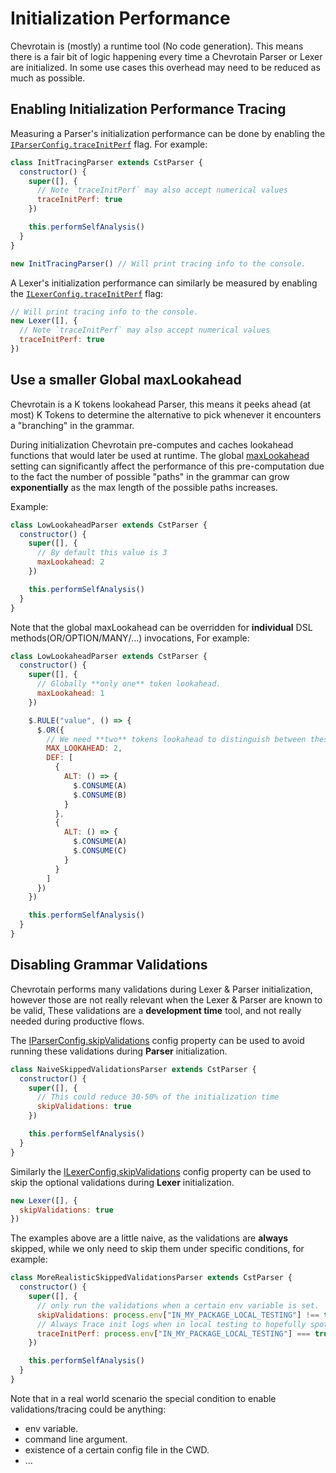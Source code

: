 # Initialization Performance

Chevrotain is (mostly) a runtime tool (No code generation).
This means there is a fair bit of logic happening every time a Chevrotain Parser or Lexer are initialized.
In some use cases this overhead may need to be reduced as much as possible.

## Enabling Initialization Performance Tracing

Measuring a Parser's initialization performance can be done by enabling the
[`IParserConfig.traceInitPerf`](https://chevrotain.io/documentation/10_1_2/interfaces/IParserConfig.html#traceInitPerf)
flag. For example:

```javascript
class InitTracingParser extends CstParser {
  constructor() {
    super([], {
      // Note `traceInitPerf` may also accept numerical values
      traceInitPerf: true
    })

    this.performSelfAnalysis()
  }
}

new InitTracingParser() // Will print tracing info to the console.
```

A Lexer's initialization performance can similarly be measured by enabling the
[`ILexerConfig.traceInitPerf`](https://chevrotain.io/documentation/10_1_2/interfaces/ILexerConfig.html#traceInitPerf)
flag:

```javascript
// Will print tracing info to the console.
new Lexer([], {
  // Note `traceInitPerf` may also accept numerical values
  traceInitPerf: true
})
```

## Use a smaller Global maxLookahead

Chevrotain is a K tokens lookahead Parser, this means it peeks ahead (at most) K Tokens to
determine the alternative to pick whenever it encounters a "branching" in the grammar.

During initialization Chevrotain pre-computes and caches lookahead functions that would
later be used at runtime. The global [maxLookahead](https://chevrotain.io/documentation/10_1_2/interfaces/IParserConfig.html#maxLookAhead)
setting can significantly affect the performance of this pre-computation due to the fact the number of possible "paths"
in the grammar can grow **exponentially** as the max length of the possible paths increases.

Example:

```javascript
class LowLookaheadParser extends CstParser {
  constructor() {
    super([], {
      // By default this value is 3
      maxLookahead: 2
    })

    this.performSelfAnalysis()
  }
}
```

Note that the global maxLookahead can be overridden for **individual** DSL methods(OR/OPTION/MANY/...) invocations, For example:

```javascript
class LowLookaheadParser extends CstParser {
  constructor() {
    super([], {
      // Globally **only one** token lookahead.
      maxLookahead: 1
    })

    $.RULE("value", () => {
      $.OR({
        // We need **two** tokens lookahead to distinguish between these two alternatives
        MAX_LOOKAHEAD: 2,
        DEF: [
          {
            ALT: () => {
              $.CONSUME(A)
              $.CONSUME(B)
            }
          },
          {
            ALT: () => {
              $.CONSUME(A)
              $.CONSUME(C)
            }
          }
        ]
      })
    })

    this.performSelfAnalysis()
  }
}
```

## Disabling Grammar Validations

Chevrotain performs many validations during Lexer & Parser initialization, however those are not really relevant
when the Lexer & Parser are known to be valid, These validations are a **development time** tool, and not really needed during productive flows.

The [IParserConfig.skipValidations](https://chevrotain.io/documentation/10_1_2/interfaces/IParserConfig.html#skipValidations)
config property can be used to avoid running these validations during **Parser** initialization.

```javascript
class NaiveSkippedValidationsParser extends CstParser {
  constructor() {
    super([], {
      // This could reduce 30-50% of the initialization time
      skipValidations: true
    })

    this.performSelfAnalysis()
  }
}
```

Similarly the [ILexerConfig.skipValidations](https://chevrotain.io/documentation/10_1_2/interfaces/ILexerConfig.html#skipValidations)
config property can be used to skip the optional validations during **Lexer** initialization.

```javascript
new Lexer([], {
  skipValidations: true
})
```

The examples above are a little naive, as the validations are **always** skipped, while we only need to skip
them under specific conditions, for example:

```javascript
class MoreRealisticSkippedValidationsParser extends CstParser {
  constructor() {
    super([], {
      // only run the validations when a certain env variable is set.
      skipValidations: process.env["IN_MY_PACKAGE_LOCAL_TESTING"] !== true,
      // Always Trace init logs when in local testing to hopefully spot regressions.
      traceInitPerf: process.env["IN_MY_PACKAGE_LOCAL_TESTING"] === true
    })

    this.performSelfAnalysis()
  }
}
```

Note that in a real world scenario the special condition to enable validations/tracing could be anything:

- env variable.
- command line argument.
- existence of a certain config file in the CWD.
- ...
